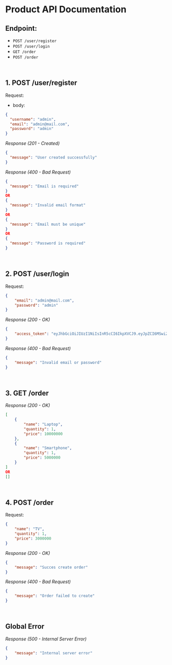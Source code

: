 # Product API Documentation

## Endpoint:

- `POST /user/register`
- `POST /user/login`
- `GET /order`
- `POST /order`

&nbsp;

## 1. POST /user/register

Request:

- body:

```json
{
  "username": "admin",
  "email": "admin@mail.com",
  "password": "admin"
}
```

_Response (201 - Created)_

```json
{
  "message": "User created successfully"
}
```

_Response (400 - Bad Request)_

```json
{
  "message": "Email is required"
}
OR
{
  "message": "Invalid email format"
}
OR
{
  "message": "Email must be unique"
}
OR
{
  "message": "Password is required"
}
```
&nbsp;

## 2. POST /user/login

Request:

```json
{
    "email": "admin@mail.com",
    "password": "admin"
}
```

_Response (200 - OK)_
```json
{
    "access_token": "eyJhbGciOiJIUzI1NiIsInR5cCI6IkpXVCJ9.eyJpZCI6MSwiZW1haWwiOiJhZG1pbkBtYWlsLmNvbSIsImlhdCI6MTY3NjY0NDE0NiwiZXhwIjoxNjc3MjQ4OTQ2fQ.l0OX7wPiWvKqc1JuzKuwpw5HczU7M5GRUpzLWJoZxfY"
}
```
_Response (400 - Bad Request)_
```json
{
    "message": "Invalid email or password"
}
```
&nbsp;

## 3. GET /order

_Response (200 - OK)_
```json
[
    {
        "name": "Laptop",
        "quantity": 1,
        "price": 10000000
    },
    {
        "name": "Smartphone",
        "quantity": 1,
        "price": 5000000
    }
]
OR
[]
```
&nbsp;

## 4. POST /order

Request:
```json
{
    "name": "TV",
    "quantity": 1,
    "price": 3000000
}
```

_Response (200 - OK)_
```json
{
    "message": "Succes create order"
}
```

_Response (400 - Bad Request)_
```json
{
    "message": "Order failed to create"
}
```
&nbsp;

## Global Error

_Response (500 - Internal Server Error)_
```json
{
    "message": "Internal server error"
}
```